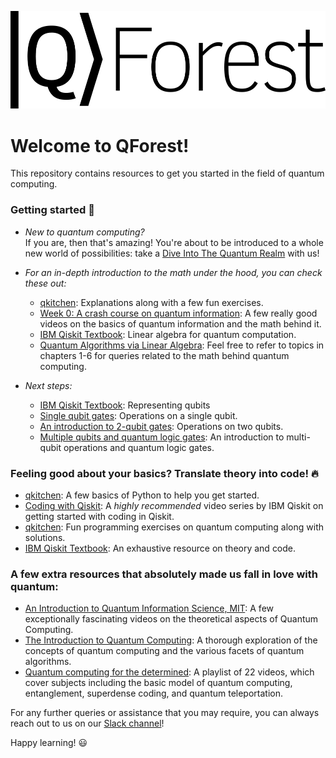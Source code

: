 ![logo](assets/logo.png)
# Welcome to QForest!

This repository contains resources to get you started in the field of quantum computing.
  
### Getting started :rocket:
- _New to quantum computing?_  
If you are, then that's amazing! You're about to be introduced to a whole new world of possibilities: take a [Dive Into The Quantum Realm](https://medium.com/qvillage/diving-into-the-quantum-realm-124c26f293cb) with us!  
  
- _For an in-depth introduction to the math under the hood, you can check these out:_
  - [qkitchen](https://gitlab.com/qkitchen/basics-of-quantum-computing/-/tree/master/math): Explanations along with a few fun exercises.  
  - [Week 0: A crash course on quantum information](https://courses.edx.org/courses/course-v1:CaltechDelftX+QuCryptox+3T2018/course/): A few really good videos on the basics of quantum information and the math behind it. 
  - [IBM Qiskit Textbook](https://qiskit.org/textbook/ch-prerequisites/linear_algebra.html): Linear algebra for quantum computation.  
  - [Quantum Algorithms via Linear Algebra](http://mmrc.amss.cas.cn/tlb/201702/W020170224608149911380.pdf): Feel free to refer to topics in chapters 1-6 for queries related to the math behind quantum computing.  
  
- _Next steps:_
  - [IBM Qiskit Textbook](https://qiskit.org/textbook/ch-states/representing-qubit-states.html): Representing qubits
  - [Single qubit gates](https://medium.com/@jonathan_hui/qc-programming-with-quantum-gates-8996b667d256): Operations on a single qubit.
  - [An introduction to 2-qubit gates](https://medium.com/@jonathan_hui/qc-programming-with-quantum-gates-2-qubit-operator-871528d136db): Operations on two qubits. 
  - [Multiple qubits and quantum logic gates](https://medium.com/qvillage/multiple-qubits-and-quantum-logic-gates-edc3b0190fd9): An introduction to multi-qubit operations and quantum logic gates. 
   
 ### Feeling good about your basics? Translate theory into code! :fire:  
 - [qkitchen](https://gitlab.com/qkitchen/basics-of-quantum-computing/-/tree/master/python): A few basics of Python to help you get started.
 - [Coding with Qiskit](https://www.youtube.com/playlist?list=PLOFEBzvs-Vvp2xg9-POLJhQwtVktlYGbY): A _highly recommended_ video series by IBM Qiskit on getting started with coding in Qiskit. 
 - [qkitchen](https://gitlab.com/qkitchen/basics-of-quantum-computing/-/tree/master/bronze): Fun programming exercises on quantum computing along with solutions. 
 - [IBM Qiskit Textbook](https://qiskit.org/textbook/preface.html): An exhaustive resource on theory and code.  
   
 ### A few extra resources that absolutely made us fall in love with quantum:
 - [An Introduction to Quantum Information Science, MIT](https://courses.edx.org/courses/course-v1:MITx+8.370.1x+1T2018/course/): A few exceptionally fascinating videos on the theoretical aspects of Quantum Computing.  
 - [The Introduction to Quantum Computing](https://www.coursera.org/learn/quantum-computing-algorithms/home/welcome): A thorough exploration of the concepts of quantum computing and the various facets of quantum algorithms. 
 - [Quantum computing for the determined](https://www.youtube.com/playlist?list=PL1826E60FD05B44E4): A playlist of 22 videos, which cover subjects including the basic model of quantum computing, entanglement, superdense coding, and quantum teleportation.
 
 For any further queries or assistance that you may require, you can always reach out to us on our [Slack channel](https://join.slack.com/t/pesqforest/shared_invite/zt-7emmce0k-yugCvsioSKXrhCyfDfzZAg)!  
   
 Happy learning! :smiley:
